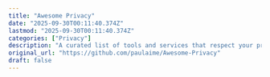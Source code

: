 ```yaml
---
title: "Awesome Privacy"
date: "2025-09-30T00:11:40.374Z"
lastmod: "2025-09-30T00:11:40.374Z"
categories: ["Privacy"]
description: "A curated list of tools and services that respect your privacy. - paulaime/awesome-privacy"
original_url: "https://github.com/paulaime/Awesome-Privacy"
draft: false
---
```


